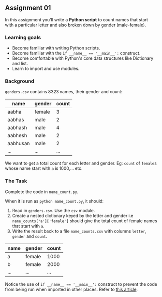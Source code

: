 ## Assignment 01

In this assignment you'll write a **Python script** to count names that start with a particular letter
and also broken down by gender (male-female).

### Learning goals

- Become familiar with writing Python scripts.
- Become familiar with the `if __name__ == '__main__':` construct.
- Become comfortable with Python's core data structures like Dictionary and list.
- Learn to import and use modules. 

### Background

`genders.csv` contains 8323 names, their gender and count:

|name |gender  |count |
|-----|---------|-------|
|aabha | female | 3|
|aabhas | male | 2|
|aabhash | male | 4|
|aabhesh | male | 2|
|aabhusan | male | 2|
|... | ... | ...|

We want to get a total count for each letter and gender. 
Eg: `count` of `female`s whose name start with `a` is 1000,... etc.

### The Task

Complete the code in `name_count.py`.

When it is run as `python name_count.py`, it should:

1. Read in `genders.csv`. Use the `csv` module.
2. Create a nested dictionary keyed by the letter and gender i.e `name_counts['a']['female']` should give
   the total count of female names that start with `a`.
3. Write the result back to a file `name_counts.csv` with columns `letter`, `gender` and `count`.

|name |gender  |count |
|-----|---------|-------|
|a | female | 1000|
|b | female | 2000|
|... | ... | ...|


Notice the use of `if __name__ == '__main__':` construct to prevent the code from being run when imported in other places.
Refer to [this article](https://www.bogotobogo.com/python/python_if__name__equals__main__.php).
